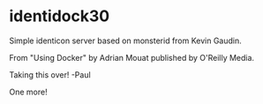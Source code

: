 identidock30
============

Simple identicon server based on monsterid from Kevin Gaudin.

From "Using Docker" by Adrian Mouat published by O'Reilly Media.


Taking this over! -Paul

One more!
